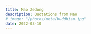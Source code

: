 ```yaml
---
title: Mao Zedong
description: Quotations from Mao
# image: "/photos/meta/buddhism.jpg"
date: 2022-03-10
---
```

